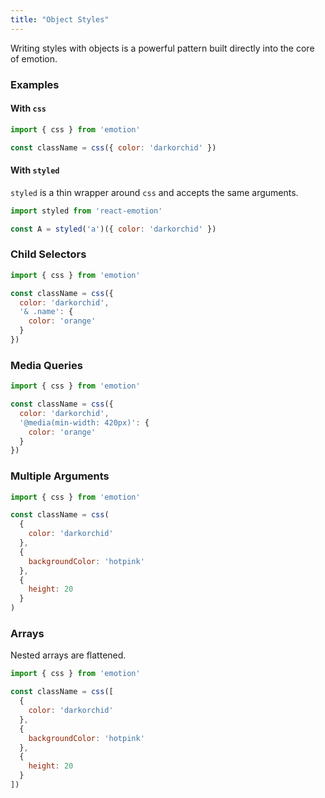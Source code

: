 ```yaml
---
title: "Object Styles"
---
```


Writing styles with objects is a powerful pattern built directly into the core
of emotion.

### Examples

#### With `css`

```javascript
import { css } from 'emotion'

const className = css({ color: 'darkorchid' })
```

#### With `styled`

`styled` is a thin wrapper around `css` and accepts the same arguments.

```javascript
import styled from 'react-emotion'

const A = styled('a')({ color: 'darkorchid' })
```

### Child Selectors

```javascript
import { css } from 'emotion'

const className = css({
  color: 'darkorchid',
  '& .name': {
    color: 'orange'
  }
})
```

### Media Queries

```javascript
import { css } from 'emotion'

const className = css({
  color: 'darkorchid',
  '@media(min-width: 420px)': {
    color: 'orange'
  }
})
```

### Multiple Arguments

```javascript
import { css } from 'emotion'

const className = css(
  {
    color: 'darkorchid'
  },
  {
    backgroundColor: 'hotpink'
  },
  {
    height: 20
  }
)
```

### Arrays

Nested arrays are flattened.

```javascript
import { css } from 'emotion'

const className = css([
  {
    color: 'darkorchid'
  },
  {
    backgroundColor: 'hotpink'
  },
  {
    height: 20
  }
])
```
